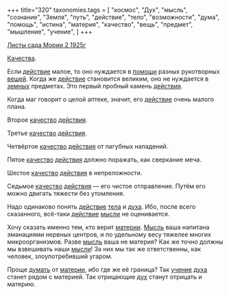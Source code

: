+++
title="320"
taxonomies.tags = [
 "космос",
 "Дух",
 "мысль",
 "сознание",
 "Земля",
 "путь",
 "действие",
 "тело",
 "возможности",
 "дума",
 "помощь",
 "истина",
 "материя",
 "качество",
 "вещь",
 "предмет",
 "мышление",
 "учение",
]
+++

[Листы сада Мории 2 1925г](/agni/1925)

[Качества](/tags/действие).   

Если [действие](/tags/действие) малое, то оно нуждается в [помощи](/tags/помощь) разных рукотворных [вещей](/tags/вещь). Когда же [действие](/tags/действие) становится великим, оно не нуждается в [земных](/tags/Земля) предметах. Это первый пробный камень [действия](/tags/действие).   

Когда маг говорит о целой аптеке, значит, его [действие](/tags/действие) очень малого плана.   

Второе [качество](/tags/качество) [действия](/tags/мысль).   

Третье [качество](/tags/качество) [действия](/tags/мышление).   

Четвёртое [качество](/tags/качество) [действия](/tags/действие) от пагубных нападений.   

Пятое [качество](/tags/качество) [действия](/tags/действие) должно поражать, как сверкание меча.   

Шестое [качество](/tags/качество) [действия](/tags/действие) в непреложности.   

Седьмое [качество](/tags/качество) [действия](/tags/действие) — его чистое отправление. Путём его можно двигать тяжести без утомления.   

Надо одинаково понять [действие](/tags/действие) [тела](/tags/тело) и [духа](/tags/Дух). Ибо, после всего сказанного, всё-таки [действие](/tags/действие) [мысли](/tags/мысль) не оценивается.   

Хочу сказать именно тем, кто верит [материи](/tags/материя). [Мысль](/tags/мысль) ваша напитана эманациями нервных центров, и по удельному весу тяжелее многих микроорганизмов. Разве [мысль](/tags/мысль) ваша не материя? Как же точно должны мы взвешивать наши [мысли](/tags/мысль)! За них мы так же ответственны, как человек, злоупотребивший угаром.   

Проще [думать](/tags/дума) от [материи](/tags/материя), ибо где же её граница? Так [учение](/tags/учение) [духа](/tags/Дух) станет рядом с материей. Так отрицающие [дух](/tags/Дух) станут отрицать и материю.   

